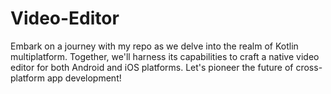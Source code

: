 # Video-Editor
Embark on a journey with my repo as we delve into the realm of Kotlin multiplatform. Together, we'll harness its capabilities to craft a native video editor for both Android and iOS platforms. Let's pioneer the future of cross-platform app development!
